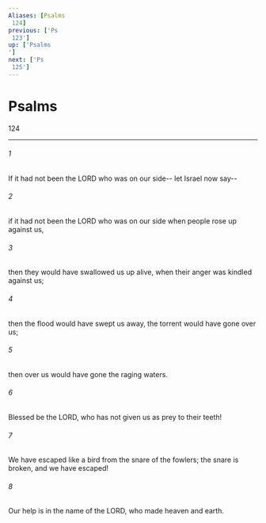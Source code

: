 ```yaml
---
Aliases: [Psalms 124]
previous: ['Ps 123']
up: ['Psalms']
next: ['Ps 125']
---
```

# Psalms 124

***
 

###### 1 
If it had not been the LORD who was on our side--  let Israel now say--   

###### 2 
if it had not been the LORD who was on our side  when people rose up against us,   

###### 3 
then they would have swallowed us up alive,  when their anger was kindled against us;   

###### 4 
then the flood would have swept us away,  the torrent would have gone over us;   

###### 5 
then over us would have gone  the raging waters.  

###### 6 
Blessed be the LORD,  who has not given us  as prey to their teeth!   

###### 7 
We have escaped like a bird  from the snare of the fowlers;  the snare is broken,  and we have escaped!  

###### 8 
Our help is in the name of the LORD,  who made heaven and earth.
